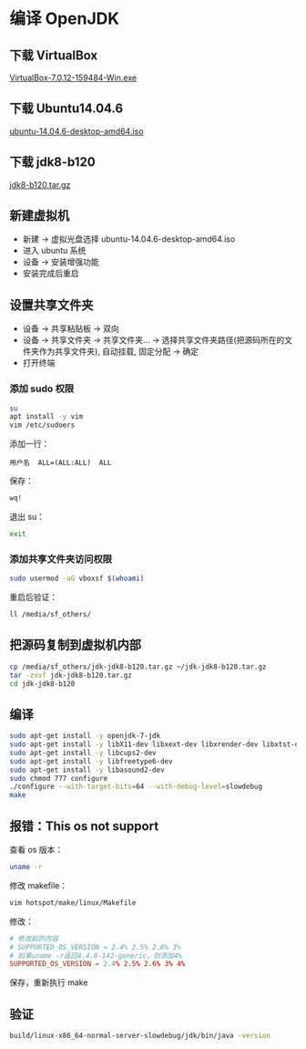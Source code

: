 # 编译 OpenJDK

## 下载 VirtualBox

[VirtualBox-7.0.12-159484-Win.exe](https://download.virtualbox.org/virtualbox/7.0.12/VirtualBox-7.0.12-159484-Win.exe)

## 下载 Ubuntu14.04.6

[ubuntu-14.04.6-desktop-amd64.iso](https://releases.ubuntu.com/14.04/ubuntu-14.04.6-desktop-amd64.iso)

## 下载 jdk8-b120

[jdk8-b120.tar.gz](https://github.com/openjdk/jdk/archive/refs/tags/jdk8-b120.tar.gz)

## 新建虚拟机

- 新建 -> 虚拟光盘选择 ubuntu-14.04.6-desktop-amd64.iso
- 进入 ubuntu 系统
- 设备 -> 安装增强功能
- 安装完成后重启

## 设置共享文件夹

- 设备 -> 共享粘贴板 -> 双向
- 设备 -> 共享文件夹 -> 共享文件夹... -> 选择共享文件夹路径(把源码所在的文件夹作为共享文件夹), 自动挂载, 固定分配 -> 确定
- 打开终端

### 添加 sudo 权限

```sh
su
apt install -y vim
vim /etc/sudoers
```

添加一行：

```
用户名  ALL=(ALL:ALL)  ALL
```

保存：

```sh
wq!
```

退出 su：

```sh
exit
```

### 添加共享文件夹访问权限

```sh
sudo usermod -aG vboxsf $(whoami)
```

重启后验证：

```sh
ll /media/sf_others/
```

## 把源码复制到虚拟机内部

```sh
cp /media/sf_others/jdk-jdk8-b120.tar.gz ~/jdk-jdk8-b120.tar.gz
tar -zxvf jdk-jdk8-b120.tar.gz
cd jdk-jdk8-b120
```

## 编译

```sh
sudo apt-get install -y openjdk-7-jdk
sudo apt-get install -y libX11-dev libxext-dev libxrender-dev libxtst-dev libxt-dev
sudo apt-get install -y libcups2-dev
sudo apt-get install -y libfreetype6-dev
sudo apt-get install -y libasound2-dev
sudo chmod 777 configure
./configure --with-target-bits=64 --with-debug-level=slowdebug
make
```

## 报错：This os not support

查看 os 版本：

```sh
uname -r
```

修改 makefile：

```sh
vim hotspot/make/linux/Makefile
```

修改：

```conf
# 修改前的内容
# SUPPORTED_OS_VERSION = 2.4% 2.5% 2.6% 3%
# 如果uname -r返回4.4.0-142-generic，则添加4%
SUPPORTED_OS_VERSION = 2.4% 2.5% 2.6% 3% 4%
```

保存，重新执行 make

## 验证

```sh
build/linux-x86_64-normal-server-slowdebug/jdk/bin/java -version
```
